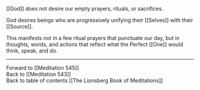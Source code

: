 [[God]] does not desire our empty prayers, rituals, or sacrifices. 

God desires beings who are progressively unifying their [[Selves]] with their [[Source]].  

This manifests not in a few ritual prayers that punctuate our day, but in thoughts, words, and actions that reflect what the Perfect [[One]] would think, speak, and do.

___

Forward to [[Meditation 545]]  
Back to [[Meditation 543]]  
Back to table of contents [[The Lionsberg Book of Meditations]]  